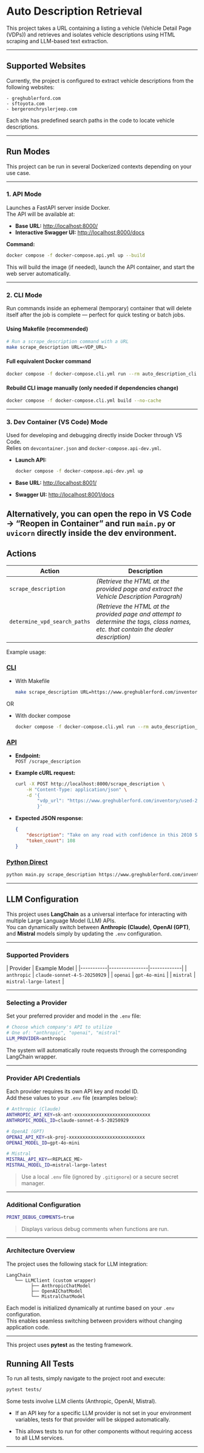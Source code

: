 # Auto Description Retrieval

This project takes a URL containing a listing a vehicle (Vehicle Detail Page (VDPs)) and retrieves and isolates vehicle descriptions using HTML scraping and LLM-based text extraction.

---

## Supported Websites

Currently, the project is configured to extract vehicle descriptions from the following websites:

    - greghublerford.com
    - sftoyota.com
    - bergeronchryslerjeep.com

Each site has predefined search paths in the code to locate vehicle descriptions.

---

## Run Modes

This project can be run in several Dockerized contexts depending on your use case.

---


### **1. API Mode**

Launches a FastAPI server inside Docker.  
The API will be available at:

- **Base URL:** [http://localhost:8000/](http://localhost:8000/)
- **Interactive Swagger UI:** [http://localhost:8000/docs](http://localhost:8000/docs)

**Command:**
```bash
docker compose -f docker-compose.api.yml up --build
```

This will build the image (if needed), launch the API container, and start the web server automatically.

---

### **2. CLI Mode**

Run commands inside an ephemeral (temporary) container that will delete itself after the job is complete — perfect for quick testing or batch jobs.

#### Using Makefile (recommended)

```bash
# Run a scrape_description command with a URL
make scrape_description URL=<VDP_URL>
```

#### Full equivalent Docker command

```bash
docker compose -f docker-compose.cli.yml run --rm auto_description_cli scrape_description <VDP_URL>
```

#### Rebuild CLI image manually (only needed if dependencies change)
```bash
docker compose -f docker-compose.cli.yml build --no-cache
```

---

### **3. Dev Container (VS Code) Mode**

Used for developing and debugging directly inside Docker through VS Code.  
Relies on `devcontainer.json` and `docker-compose.api-dev.yml`.

- **Launch API:**  
  ```bash
  docker compose -f docker-compose.api-dev.yml up
  ```

- **Base URL:** [http://localhost:8001/](http://localhost:8001/)
- **Swagger UI:** [http://localhost:8001/docs](http://localhost:8001/docs)

Alternatively, you can open the repo in VS Code → “Reopen in Container” and run `main.py` or `uvicorn` directly inside the dev environment.
---

## Actions

| Action | Description |
|--------|--------------|
| `scrape_description` | _(Retrieve the HTML at the provided page and extract the Vehicle Description Paragrah)_ |
| `determine_vpd_search_paths` | _(Retrieve the HTML at the provided page and attempt to determine the tags, class names, etc. that contain the dealer description)_ |

Example usage:

### <u>CLI</u>
- With Makefile
    ```bash
    make scrape_description URL=https://www.greghublerford.com/inventory/used-2010-subaru-outback-3-6r-awd-4d-sport-utility-4s4brejc2a2319275/
    ```
OR
- With docker compose
    ```bash
    docker compose -f docker-compose.cli.yml run --rm auto_description_cli scrape_description https://www.greghublerford.com/inventory/used-2010-subaru-outback-3-6r-awd-4d-sport-utility-4s4brejc2a2319275/
    ```

### <u>API</u>
- **Endpoint:**  
`POST /scrape_description`

- **Example cURL request:**
    ```bash
    curl -X POST http://localhost:8000/scrape_description \
        -H "Content-Type: application/json" \
        -d '{
            "vdp_url": "https://www.greghublerford.com/inventory/used-2010-subaru-outback-3-6r-awd-4d-sport-utility-4s4brejc2a2319275/"
            }'
    ```

- **Expected JSON response:**
    ```json
    {
        "description": "Take on any road with confidence in this 2010 Subaru Outback 3.6R AWD, a versatile crossover SUV known for its legendary all-wheel-drive capability and dependability.",
        "token_count": 108
    }
    ```


### <u>Python Direct</u>
```bash
python main.py scrape_description https://www.greghublerford.com/inventory/used-2010-subaru-outback-3-6r-awd-4d-sport-utility-4s4brejc2a2319275/
```

---

## LLM Configuration

This project uses **LangChain** as a universal interface for interacting with multiple Large Language Model (LLM) APIs.  
You can dynamically switch between **Anthropic (Claude)**, **OpenAI (GPT)**, and **Mistral** models simply by updating the `.env` configuration.

---

### **Supported Providers**

| Provider | Example Model |
|-----------|----------------|-------------|
| `anthropic` | `claude-sonnet-4-5-20250929` |
| `openai` | `gpt-4o-mini` |
| `mistral` | `mistral-large-latest` |

---

### **Selecting a Provider**

Set your preferred provider and model in the `.env` file:

```bash
# Choose which company's API to utilize
# One of: "anthropic", "openai", "mistral"
LLM_PROVIDER=anthropic
```

The system will automatically route requests through the corresponding LangChain wrapper.

---

### **Provider API Credentials**

Each provider requires its own API key and model ID.  
Add these values to your `.env` file (examples below):

```bash
# Anthropic (Claude)
ANTHROPIC_API_KEY=sk-ant-xxxxxxxxxxxxxxxxxxxxxxxxxxxx
ANTHROPIC_MODEL_ID=claude-sonnet-4-5-20250929

# OpenAI (GPT)
OPENAI_API_KEY=sk-proj-xxxxxxxxxxxxxxxxxxxxxxxxxxxx
OPENAI_MODEL_ID=gpt-4o-mini

# Mistral
MISTRAL_API_KEY=<REPLACE_ME>
MISTRAL_MODEL_ID=mistral-large-latest
```

> Use a local `.env` file (ignored by `.gitignore`) or a secure secret manager.

---

### **Additional Configuration**

```bash
PRINT_DEBUG_COMMENTS=true 
```
> Displays various debug comments when functions are run.

---

### **Architecture Overview**

The project uses the following stack for LLM integration:

```
LangChain
   └── LLMClient (custom wrapper)
         ├── AnthropicChatModel
         ├── OpenAIChatModel
         └── MistralChatModel
```

Each model is initialized dynamically at runtime based on your `.env` configuration.  
This enables seamless switching between providers without changing application code.

---

This project uses **pytest** as the testing framework.

## Running All Tests

To run all tests, simply navigate to the project root and execute:

```bash
pytest tests/
```

Some tests involve LLM clients (Anthropic, OpenAI, Mistral).

- If an API key for a specific LLM provider is not set in your environment variables, tests for that provider will be skipped automatically.

- This allows tests to run for other components without requiring access to all LLM services.

---
